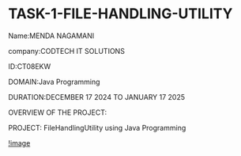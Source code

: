 # TASK-1-FILE-HANDLING-UTILITY
Name:MENDA NAGAMANI

company:CODTECH IT SOLUTIONS

ID:CT08EKW

DOMAIN:Java Programming

DURATION:DECEMBER 17 2024 TO JANUARY 17 2025

OVERVIEW OF THE PROJECT:

PROJECT: FileHandlingUtility using Java Programming

[!image](C:\Users\neeli\OneDrive\Desktop\mani\FileHandlingUtility)
